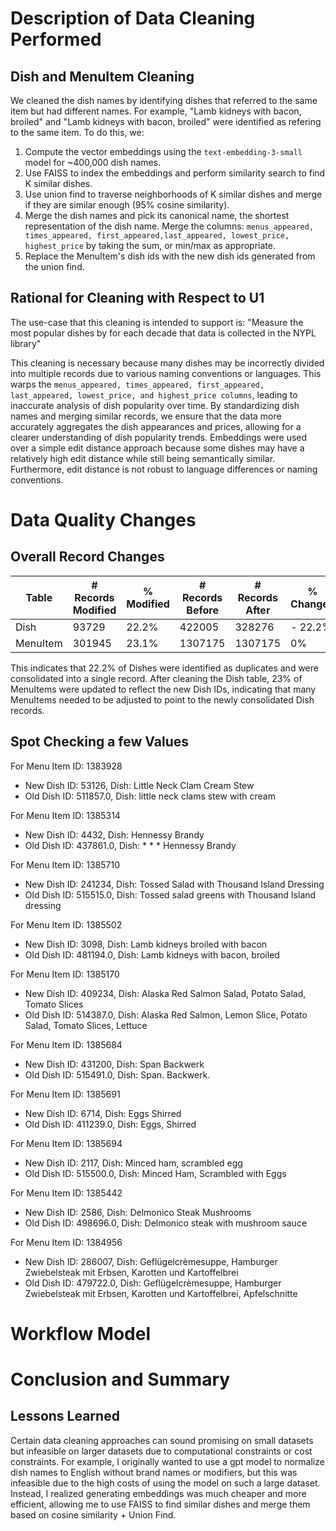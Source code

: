 # Description of Data Cleaning Performed

## Dish and MenuItem Cleaning

We cleaned the dish names by identifying dishes that referred to the same item but had different names. For example, "Lamb kidneys with bacon, broiled" and "Lamb kidneys with bacon, broiled" were identified as refering to the same item. To do this, we:

1. Compute the vector embeddings using the `text-embedding-3-small` model for ~400,000 dish names.
2. Use FAISS to index the embeddings and perform similarity search to find K similar dishes.
3. Use union find to traverse neighborhoods of K similar dishes and merge if they are similar enough (95% cosine similarity).
4. Merge the dish names and pick its canonical name, the shortest representation of the dish name. Merge the columns: `menus_appeared, times_appeared, first_appeared,last_appeared, lowest_price, highest_price` by taking the sum, or min/max as appropriate.
5. Replace the MenuItem's dish ids with the new dish ids generated from the union find.

## Rational for Cleaning with Respect to U1

The use-case that this cleaning is intended to support is: "Measure the most popular dishes by for each decade that data is collected in the NYPL library"

This cleaning is necessary because many dishes may be incorrectly divided into multiple records due to various naming conventions or languages. This warps the `menus_appeared, times_appeared, first_appeared, last_appeared, lowest_price, and highest_price columns`, leading to inaccurate analysis of dish popularity over time. By standardizing dish names and merging similar records, we ensure that the data more accurately aggregates the dish appearances and prices, allowing for a clearer understanding of dish popularity trends. Embeddings were used over a simple edit distance approach because some dishes may have a relatively high edit distance while still being semantically similar. Furthermore, edit distance is not robust to language differences or naming conventions.

# Data Quality Changes

## Overall Record Changes

| Table       | # Records Modified |  % Modified | # Records Before | # Records After | % Changed |
|-------------|-------------------|------------------|-----------------|-------|--------------|
| Dish        | 93729  | 22.2%            | 422005              | 328276            | - 22.2% | 
| MenuItem    | 301945              | 23.1%              | 1307175            | 1307175            | 0% |

This indicates that 22.2% of Dishes were identified as duplicates and were consolidated into a single record. After cleaning the Dish table, 23% of MenuItems were updated to reflect the new Dish IDs, indicating that many MenuItems needed to be adjusted to point to the newly consolidated Dish records.

## Spot Checking a few Values
For Menu Item ID: 1383928
- New Dish ID: 53126, Dish: Little Neck Clam Cream Stew
- Old Dish ID: 511857.0, Dish: little neck clams stew with cream

For Menu Item ID: 1385314
- New Dish ID: 4432, Dish: Hennessy Brandy
- Old Dish ID: 437861.0, Dish: * * * Hennessy Brandy

For Menu Item ID: 1385710
- New Dish ID: 241234, Dish: Tossed Salad with Thousand Island Dressing
- Old Dish ID: 515515.0, Dish: Tossed salad greens with Thousand Island dressing

For Menu Item ID: 1385502
- New Dish ID: 3098, Dish: Lamb kidneys broiled with bacon
- Old Dish ID: 481194.0, Dish: Lamb kidneys with bacon, broiled

For Menu Item ID: 1385170
- New Dish ID: 409234, Dish: Alaska Red Salmon Salad, Potato Salad, Tomato Slices
- Old Dish ID: 514387.0, Dish: Alaska Red Salmon, Lemon Slice, Potato Salad, Tomato Slices, Lettuce

For Menu Item ID: 1385684
- New Dish ID: 431200, Dish: Span Backwerk
- Old Dish ID: 515491.0, Dish: Span. Backwerk.

For Menu Item ID: 1385691
- New Dish ID: 6714, Dish: Eggs Shirred
- Old Dish ID: 411239.0, Dish: Eggs, Shirred

For Menu Item ID: 1385694
- New Dish ID: 2117, Dish: Minced ham, scrambled egg
- Old Dish ID: 515500.0, Dish: Minced Ham, Scrambled with Eggs

For Menu Item ID: 1385442
- New Dish ID: 2586, Dish: Delmonico Steak Mushrooms
- Old Dish ID: 498696.0, Dish: Delmonico steak with mushroom sauce

For Menu Item ID: 1384956
- New Dish ID: 286007, Dish: Geflügelcrèmesuppe, Hamburger Zwiebelsteak mit Erbsen, Karotten und Kartoffelbrei
- Old Dish ID: 479722.0, Dish: Geflügelcrèmesuppe, Hamburger Zwiebelsteak mit Erbsen, Karotten und Kartoffelbrei, Apfelschnitte

# Workflow Model

# Conclusion and Summary

## Lessons Learned

Certain data cleaning approaches can sound promising on small datasets but infeasible on larger datasets due to computational constraints or cost constraints. For example, I originally wanted to use a gpt model to normalize dish names to English without brand names or modifiers, but this was infeasible due to the high costs of using the model on such a large dataset. Instead, I realized generating embeddings was much cheaper and more efficient, allowing me to use FAISS to find similar dishes and merge them based on cosine similarity + Union Find.
